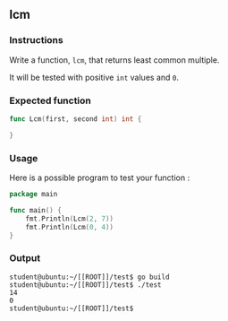 ## lcm

### Instructions

Write a function, `lcm`, that returns least common multiple.

It will be tested with positive `int` values and `0`.

### Expected function

```go
func Lcm(first, second int) int {

}
```

### Usage

Here is a possible program to test your function :

```go
package main

func main() {
	fmt.Println(Lcm(2, 7))
	fmt.Println(Lcm(0, 4))
}
```

### Output

```console
student@ubuntu:~/[[ROOT]]/test$ go build
student@ubuntu:~/[[ROOT]]/test$ ./test
14
0
student@ubuntu:~/[[ROOT]]/test$
```
